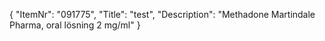 {
  "ItemNr": "091775",
  "Title": "test",
  "Description": "Methadone Martindale Pharma, oral lösning 2 mg/ml"
}